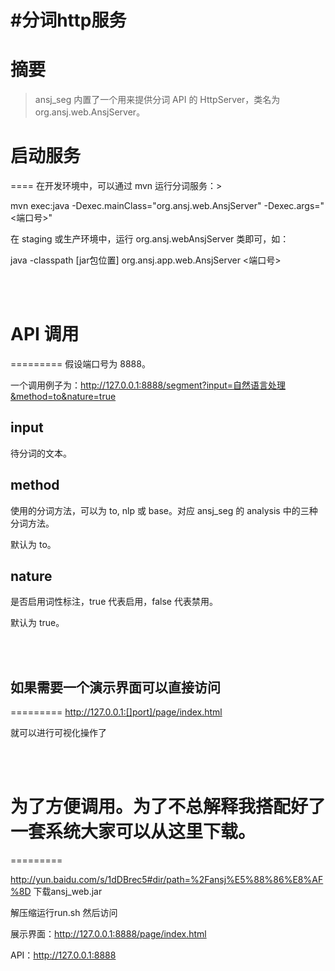 #分词http服务
=============

# 摘要
>ansj_seg 内置了一个用来提供分词 API 的 HttpServer，类名为 org.ansj.web.AnsjServer。

# 启动服务
====
在开发环境中，可以通过 mvn 运行分词服务：>

mvn exec:java -Dexec.mainClass="org.ansj.web.AnsjServer" -Dexec.args="<端口号>"

在 staging 或生产环境中，运行 org.ansj.webAnsjServer 类即可，如：

java -classpath [jar包位置] org.ansj.app.web.AnsjServer <端口号>

<br/>
<br/>

# API 调用
=========
假设端口号为 8888。

一个调用例子为：http://127.0.0.1:8888/segment?input=自然语言处理&method=to&nature=true

## input
待分词的文本。

## method

使用的分词方法，可以为 to, nlp 或 base。对应 ansj_seg 的 analysis 中的三种分词方法。

默认为 to。

## nature

是否启用词性标注，true 代表启用，false 代表禁用。

默认为 true。

<br/><br/>
## 如果需要一个演示界面可以直接访问
=========
http://127.0.0.1:[]port]/page/index.html 

就可以进行可视化操作了

<br/><br/>
# 为了方便调用。为了不总解释我搭配好了一套系统大家可以从这里下载。
=========

http://yun.baidu.com/s/1dDBrec5#dir/path=%2Fansj%E5%88%86%E8%AF%8D
下载ansj_web.jar

解压缩运行run.sh 然后访问

展示界面：http://127.0.0.1:8888/page/index.html 

API：http://127.0.0.1:8888
